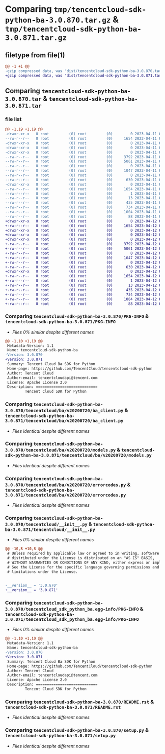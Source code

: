 # Comparing `tmp/tencentcloud-sdk-python-ba-3.0.870.tar.gz` & `tmp/tencentcloud-sdk-python-ba-3.0.871.tar.gz`

## filetype from file(1)

```diff
@@ -1 +1 @@
-gzip compressed data, was "dist/tencentcloud-sdk-python-ba-3.0.870.tar", last modified: Tue Apr 11 03:20:18 2023, max compression
+gzip compressed data, was "dist/tencentcloud-sdk-python-ba-3.0.871.tar", last modified: Wed Apr 12 00:16:04 2023, max compression
```

## Comparing `tencentcloud-sdk-python-ba-3.0.870.tar` & `tencentcloud-sdk-python-ba-3.0.871.tar`

### file list

```diff
@@ -1,19 +1,19 @@
-drwxr-xr-x   0 root         (0) root         (0)        0 2023-04-11 03:20:18.000000 tencentcloud-sdk-python-ba-3.0.870/
--rw-r--r--   0 root         (0) root         (0)     1654 2023-04-11 03:20:18.000000 tencentcloud-sdk-python-ba-3.0.870/PKG-INFO
-drwxr-xr-x   0 root         (0) root         (0)        0 2023-04-11 03:20:18.000000 tencentcloud-sdk-python-ba-3.0.870/tencentcloud/
-drwxr-xr-x   0 root         (0) root         (0)        0 2023-04-11 03:20:18.000000 tencentcloud-sdk-python-ba-3.0.870/tencentcloud/ba/
-drwxr-xr-x   0 root         (0) root         (0)        0 2023-04-11 03:20:18.000000 tencentcloud-sdk-python-ba-3.0.870/tencentcloud/ba/v20200720/
--rw-r--r--   0 root         (0) root         (0)     3792 2023-04-11 03:20:17.000000 tencentcloud-sdk-python-ba-3.0.870/tencentcloud/ba/v20200720/ba_client.py
--rw-r--r--   0 root         (0) root         (0)     5061 2023-04-11 03:20:17.000000 tencentcloud-sdk-python-ba-3.0.870/tencentcloud/ba/v20200720/models.py
--rw-r--r--   0 root         (0) root         (0)        0 2023-04-11 03:20:17.000000 tencentcloud-sdk-python-ba-3.0.870/tencentcloud/ba/v20200720/__init__.py
--rw-r--r--   0 root         (0) root         (0)     1047 2023-04-11 03:20:17.000000 tencentcloud-sdk-python-ba-3.0.870/tencentcloud/ba/v20200720/errorcodes.py
--rw-r--r--   0 root         (0) root         (0)        0 2023-04-11 03:20:17.000000 tencentcloud-sdk-python-ba-3.0.870/tencentcloud/ba/__init__.py
--rw-r--r--   0 root         (0) root         (0)      630 2023-04-11 03:20:17.000000 tencentcloud-sdk-python-ba-3.0.870/tencentcloud/__init__.py
-drwxr-xr-x   0 root         (0) root         (0)        0 2023-04-11 03:20:18.000000 tencentcloud-sdk-python-ba-3.0.870/tencentcloud_sdk_python_ba.egg-info/
--rw-r--r--   0 root         (0) root         (0)     1654 2023-04-11 03:20:18.000000 tencentcloud-sdk-python-ba-3.0.870/tencentcloud_sdk_python_ba.egg-info/PKG-INFO
--rw-r--r--   0 root         (0) root         (0)        1 2023-04-11 03:20:18.000000 tencentcloud-sdk-python-ba-3.0.870/tencentcloud_sdk_python_ba.egg-info/dependency_links.txt
--rw-r--r--   0 root         (0) root         (0)       13 2023-04-11 03:20:18.000000 tencentcloud-sdk-python-ba-3.0.870/tencentcloud_sdk_python_ba.egg-info/top_level.txt
--rw-r--r--   0 root         (0) root         (0)      435 2023-04-11 03:20:18.000000 tencentcloud-sdk-python-ba-3.0.870/tencentcloud_sdk_python_ba.egg-info/SOURCES.txt
--rw-r--r--   0 root         (0) root         (0)      734 2023-04-11 03:20:17.000000 tencentcloud-sdk-python-ba-3.0.870/README.rst
--rw-r--r--   0 root         (0) root         (0)     1004 2023-04-11 03:20:17.000000 tencentcloud-sdk-python-ba-3.0.870/setup.py
--rw-r--r--   0 root         (0) root         (0)       88 2023-04-11 03:20:18.000000 tencentcloud-sdk-python-ba-3.0.870/setup.cfg
+drwxr-xr-x   0 root         (0) root         (0)        0 2023-04-12 00:16:04.000000 tencentcloud-sdk-python-ba-3.0.871/
+-rw-r--r--   0 root         (0) root         (0)     1654 2023-04-12 00:16:04.000000 tencentcloud-sdk-python-ba-3.0.871/PKG-INFO
+drwxr-xr-x   0 root         (0) root         (0)        0 2023-04-12 00:16:04.000000 tencentcloud-sdk-python-ba-3.0.871/tencentcloud/
+drwxr-xr-x   0 root         (0) root         (0)        0 2023-04-12 00:16:04.000000 tencentcloud-sdk-python-ba-3.0.871/tencentcloud/ba/
+drwxr-xr-x   0 root         (0) root         (0)        0 2023-04-12 00:16:04.000000 tencentcloud-sdk-python-ba-3.0.871/tencentcloud/ba/v20200720/
+-rw-r--r--   0 root         (0) root         (0)     3792 2023-04-12 00:16:04.000000 tencentcloud-sdk-python-ba-3.0.871/tencentcloud/ba/v20200720/ba_client.py
+-rw-r--r--   0 root         (0) root         (0)     5061 2023-04-12 00:16:04.000000 tencentcloud-sdk-python-ba-3.0.871/tencentcloud/ba/v20200720/models.py
+-rw-r--r--   0 root         (0) root         (0)        0 2023-04-12 00:16:04.000000 tencentcloud-sdk-python-ba-3.0.871/tencentcloud/ba/v20200720/__init__.py
+-rw-r--r--   0 root         (0) root         (0)     1047 2023-04-12 00:16:04.000000 tencentcloud-sdk-python-ba-3.0.871/tencentcloud/ba/v20200720/errorcodes.py
+-rw-r--r--   0 root         (0) root         (0)        0 2023-04-12 00:16:04.000000 tencentcloud-sdk-python-ba-3.0.871/tencentcloud/ba/__init__.py
+-rw-r--r--   0 root         (0) root         (0)      630 2023-04-12 00:16:04.000000 tencentcloud-sdk-python-ba-3.0.871/tencentcloud/__init__.py
+drwxr-xr-x   0 root         (0) root         (0)        0 2023-04-12 00:16:04.000000 tencentcloud-sdk-python-ba-3.0.871/tencentcloud_sdk_python_ba.egg-info/
+-rw-r--r--   0 root         (0) root         (0)     1654 2023-04-12 00:16:04.000000 tencentcloud-sdk-python-ba-3.0.871/tencentcloud_sdk_python_ba.egg-info/PKG-INFO
+-rw-r--r--   0 root         (0) root         (0)        1 2023-04-12 00:16:04.000000 tencentcloud-sdk-python-ba-3.0.871/tencentcloud_sdk_python_ba.egg-info/dependency_links.txt
+-rw-r--r--   0 root         (0) root         (0)       13 2023-04-12 00:16:04.000000 tencentcloud-sdk-python-ba-3.0.871/tencentcloud_sdk_python_ba.egg-info/top_level.txt
+-rw-r--r--   0 root         (0) root         (0)      435 2023-04-12 00:16:04.000000 tencentcloud-sdk-python-ba-3.0.871/tencentcloud_sdk_python_ba.egg-info/SOURCES.txt
+-rw-r--r--   0 root         (0) root         (0)      734 2023-04-12 00:16:04.000000 tencentcloud-sdk-python-ba-3.0.871/README.rst
+-rw-r--r--   0 root         (0) root         (0)     1004 2023-04-12 00:16:04.000000 tencentcloud-sdk-python-ba-3.0.871/setup.py
+-rw-r--r--   0 root         (0) root         (0)       88 2023-04-12 00:16:04.000000 tencentcloud-sdk-python-ba-3.0.871/setup.cfg
```

### Comparing `tencentcloud-sdk-python-ba-3.0.870/PKG-INFO` & `tencentcloud-sdk-python-ba-3.0.871/PKG-INFO`

 * *Files 0% similar despite different names*

```diff
@@ -1,10 +1,10 @@
 Metadata-Version: 1.1
 Name: tencentcloud-sdk-python-ba
-Version: 3.0.870
+Version: 3.0.871
 Summary: Tencent Cloud Ba SDK for Python
 Home-page: https://github.com/TencentCloud/tencentcloud-sdk-python
 Author: Tencent Cloud
 Author-email: tencentcloudapi@tencent.com
 License: Apache License 2.0
 Description: ============================
         Tencent Cloud SDK for Python
```

### Comparing `tencentcloud-sdk-python-ba-3.0.870/tencentcloud/ba/v20200720/ba_client.py` & `tencentcloud-sdk-python-ba-3.0.871/tencentcloud/ba/v20200720/ba_client.py`

 * *Files identical despite different names*

### Comparing `tencentcloud-sdk-python-ba-3.0.870/tencentcloud/ba/v20200720/models.py` & `tencentcloud-sdk-python-ba-3.0.871/tencentcloud/ba/v20200720/models.py`

 * *Files identical despite different names*

### Comparing `tencentcloud-sdk-python-ba-3.0.870/tencentcloud/ba/v20200720/errorcodes.py` & `tencentcloud-sdk-python-ba-3.0.871/tencentcloud/ba/v20200720/errorcodes.py`

 * *Files identical despite different names*

### Comparing `tencentcloud-sdk-python-ba-3.0.870/tencentcloud/__init__.py` & `tencentcloud-sdk-python-ba-3.0.871/tencentcloud/__init__.py`

 * *Files 0% similar despite different names*

```diff
@@ -10,8 +10,8 @@
 # Unless required by applicable law or agreed to in writing, software
 # distributed under the License is distributed on an "AS IS" BASIS,
 # WITHOUT WARRANTIES OR CONDITIONS OF ANY KIND, either express or implied.
 # See the License for the specific language governing permissions and
 # limitations under the License.
 
 
-__version__ = '3.0.870'
+__version__ = '3.0.871'
```

### Comparing `tencentcloud-sdk-python-ba-3.0.870/tencentcloud_sdk_python_ba.egg-info/PKG-INFO` & `tencentcloud-sdk-python-ba-3.0.871/tencentcloud_sdk_python_ba.egg-info/PKG-INFO`

 * *Files 0% similar despite different names*

```diff
@@ -1,10 +1,10 @@
 Metadata-Version: 1.1
 Name: tencentcloud-sdk-python-ba
-Version: 3.0.870
+Version: 3.0.871
 Summary: Tencent Cloud Ba SDK for Python
 Home-page: https://github.com/TencentCloud/tencentcloud-sdk-python
 Author: Tencent Cloud
 Author-email: tencentcloudapi@tencent.com
 License: Apache License 2.0
 Description: ============================
         Tencent Cloud SDK for Python
```

### Comparing `tencentcloud-sdk-python-ba-3.0.870/README.rst` & `tencentcloud-sdk-python-ba-3.0.871/README.rst`

 * *Files identical despite different names*

### Comparing `tencentcloud-sdk-python-ba-3.0.870/setup.py` & `tencentcloud-sdk-python-ba-3.0.871/setup.py`

 * *Files identical despite different names*

